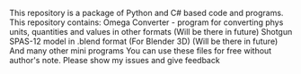 This repository is a package of Python and C# based code and programs. This repository contains:
Omega Converter - program for converting phys units, quantities and values in other formats (Will be there in future)
Shotgun SPAS-12 model in .blend format (For Blender 3D) (Will be there in future)
And many other mini programs
You can use these files for free without author's note. Please show my issues and give feedback
